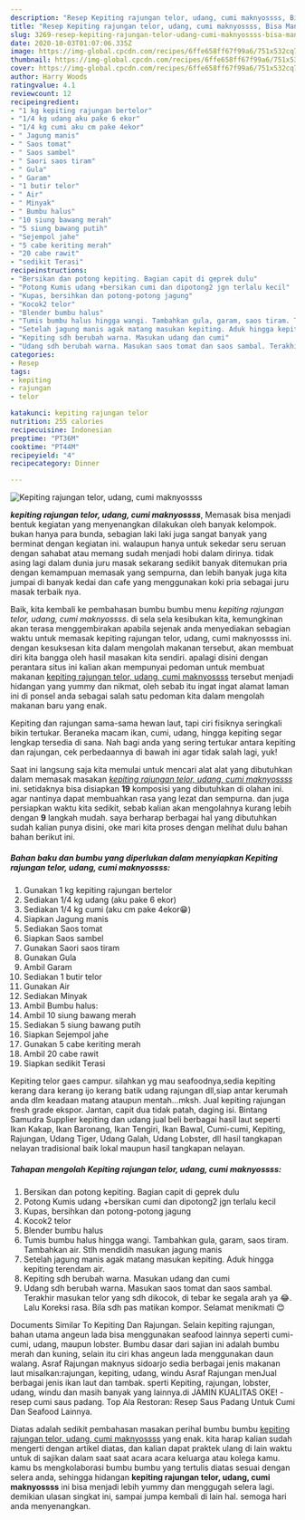 ```yaml
---
description: "Resep Kepiting rajungan telor, udang, cumi maknyossss, Bisa Manjain Lidah"
title: "Resep Kepiting rajungan telor, udang, cumi maknyossss, Bisa Manjain Lidah"
slug: 3269-resep-kepiting-rajungan-telor-udang-cumi-maknyossss-bisa-manjain-lidah
date: 2020-10-03T01:07:06.335Z
image: https://img-global.cpcdn.com/recipes/6ffe658ff67f99a6/751x532cq70/kepiting-rajungan-telor-udang-cumi-maknyossss-foto-resep-utama.jpg
thumbnail: https://img-global.cpcdn.com/recipes/6ffe658ff67f99a6/751x532cq70/kepiting-rajungan-telor-udang-cumi-maknyossss-foto-resep-utama.jpg
cover: https://img-global.cpcdn.com/recipes/6ffe658ff67f99a6/751x532cq70/kepiting-rajungan-telor-udang-cumi-maknyossss-foto-resep-utama.jpg
author: Harry Woods
ratingvalue: 4.1
reviewcount: 12
recipeingredient:
- "1 kg kepiting rajungan bertelor"
- "1/4 kg udang aku pake 6 ekor"
- "1/4 kg cumi aku cm pake 4ekor"
- " Jagung manis"
- " Saos tomat"
- " Saos sambel"
- " Saori saos tiram"
- " Gula"
- " Garam"
- "1 butir telor"
- " Air"
- " Minyak"
- " Bumbu halus"
- "10 siung bawang merah"
- "5 siung bawang putih"
- "Sejempol jahe"
- "5 cabe keriting merah"
- "20 cabe rawit"
- "sedikit Terasi"
recipeinstructions:
- "Bersikan dan potong kepiting. Bagian capit di geprek dulu"
- "Potong Kumis udang +bersikan cumi dan dipotong2 jgn terlalu kecil"
- "Kupas, bersihkan dan potong-potong jagung"
- "Kocok2 telor"
- "Blender bumbu halus"
- "Tumis bumbu halus hingga wangi. Tambahkan gula, garam, saos tiram. Tambahkan air. Stlh mendidih masukan jagung manis"
- "Setelah jagung manis agak matang masukan kepiting. Aduk hingga kepiting terendam air."
- "Kepiting sdh berubah warna. Masukan udang dan cumi"
- "Udang sdh berubah warna. Masukan saos tomat dan saos sambal. Terakhir masukan telor yang sdh dikocok, di tebar ke segala arah ya 😂. Lalu Koreksi rasa. Bila sdh pas matikan kompor. Selamat menikmati 😊"
categories:
- Resep
tags:
- kepiting
- rajungan
- telor

katakunci: kepiting rajungan telor 
nutrition: 255 calories
recipecuisine: Indonesian
preptime: "PT36M"
cooktime: "PT44M"
recipeyield: "4"
recipecategory: Dinner

---
```



![Kepiting rajungan telor, udang, cumi maknyossss](https://img-global.cpcdn.com/recipes/6ffe658ff67f99a6/751x532cq70/kepiting-rajungan-telor-udang-cumi-maknyossss-foto-resep-utama.jpg)

<b><i>kepiting rajungan telor, udang, cumi maknyossss</i></b>, Memasak bisa menjadi bentuk kegiatan yang menyenangkan dilakukan oleh banyak kelompok. bukan hanya para bunda, sebagian laki laki juga sangat banyak yang berminat dengan kegiatan ini. walaupun hanya untuk sekedar seru seruan dengan sahabat atau memang sudah menjadi hobi dalam dirinya. tidak asing lagi dalam dunia juru masak sekarang sedikit banyak ditemukan pria dengan kemampuan memasak yang sempurna, dan lebih banyak juga kita jumpai di banyak kedai dan cafe yang menggunakan koki pria sebagai juru masak terbaik nya.

Baik, kita kembali ke pembahasan bumbu bumbu menu <i>kepiting rajungan telor, udang, cumi maknyossss</i>. di sela sela kesibukan kita, kemungkinan akan terasa menggembirakan apabila sejenak anda menyediakan sebagian waktu untuk memasak kepiting rajungan telor, udang, cumi maknyossss ini. dengan kesuksesan kita dalam mengolah makanan tersebut, akan membuat diri kita bangga oleh hasil masakan kita sendiri. apalagi disini dengan perantara situs ini kalian akan mempunyai pedoman untuk membuat makanan <u>kepiting rajungan telor, udang, cumi maknyossss</u> tersebut menjadi hidangan yang yummy dan nikmat, oleh sebab itu ingat ingat alamat laman ini di ponsel anda sebagai salah satu pedoman kita dalam mengolah makanan baru yang enak.

Kepiting dan rajungan sama-sama hewan laut, tapi ciri fisiknya seringkali bikin tertukar. Beraneka macam ikan, cumi, udang, hingga kepiting segar lengkap tersedia di sana. Nah bagi anda yang sering tertukar antara kepiting dan rajungan, cek perbedaannya di bawah ini agar tidak salah lagi, yuk!


Saat ini langsung saja kita memulai untuk mencari alat alat yang dibutuhkan dalam memasak masakan <u><i>kepiting rajungan telor, udang, cumi maknyossss</i></u> ini. setidaknya bisa disiapkan <b>19</b> komposisi yang dibutuhkan di olahan ini. agar nantinya dapat membuahkan rasa yang lezat dan sempurna. dan juga persiapkan waktu kita sedikit, sebab kalian akan mengolahnya kurang lebih dengan <b>9</b> langkah mudah. saya berharap berbagai hal yang dibutuhkan sudah kalian punya disini, oke mari kita proses dengan melihat dulu bahan bahan berikut ini.

<!--inarticleads1-->

##### Bahan baku dan bumbu yang diperlukan dalam menyiapkan Kepiting rajungan telor, udang, cumi maknyossss:

1. Gunakan 1 kg kepiting rajungan bertelor
1. Sediakan 1/4 kg udang (aku pake 6 ekor)
1. Sediakan 1/4 kg cumi (aku cm pake 4ekor😁)
1. Siapkan  Jagung manis
1. Sediakan  Saos tomat
1. Siapkan  Saos sambel
1. Gunakan  Saori saos tiram
1. Gunakan  Gula
1. Ambil  Garam
1. Sediakan 1 butir telor
1. Gunakan  Air
1. Sediakan  Minyak
1. Ambil  Bumbu halus:
1. Ambil 10 siung bawang merah
1. Sediakan 5 siung bawang putih
1. Siapkan Sejempol jahe
1. Gunakan 5 cabe keriting merah
1. Ambil 20 cabe rawit
1. Siapkan sedikit Terasi


Kepiting telor gaes campur. silahkan yg mau seafoodnya,sedia kepiting kerang dara kerang ijo kerang batik udang rajungan dll,siap antar kerumah anda dlm keadaan matang ataupun mentah…mksh. Jual kepiting rajungan fresh grade ekspor. Jantan, capit dua tidak patah, daging isi. Bintang Samudra Supplier kepiting dan udang jual beli berbagai hasil laut seperti Ikan Kakap, Ikan Baronang, Ikan Tengiri, Ikan Bawal, Cumi-cumi, Kepiting, Rajungan, Udang Tiger, Udang Galah, Udang Lobster, dll hasil tangkapan nelayan tradisional baik lokal maupun hasil tangkapan nelayan. 

<!--inarticleads2-->

##### Tahapan mengolah Kepiting rajungan telor, udang, cumi maknyossss:

1. Bersikan dan potong kepiting. Bagian capit di geprek dulu
1. Potong Kumis udang +bersikan cumi dan dipotong2 jgn terlalu kecil
1. Kupas, bersihkan dan potong-potong jagung
1. Kocok2 telor
1. Blender bumbu halus
1. Tumis bumbu halus hingga wangi. Tambahkan gula, garam, saos tiram. Tambahkan air. Stlh mendidih masukan jagung manis
1. Setelah jagung manis agak matang masukan kepiting. Aduk hingga kepiting terendam air.
1. Kepiting sdh berubah warna. Masukan udang dan cumi
1. Udang sdh berubah warna. Masukan saos tomat dan saos sambal. Terakhir masukan telor yang sdh dikocok, di tebar ke segala arah ya 😂. Lalu Koreksi rasa. Bila sdh pas matikan kompor. Selamat menikmati 😊


Documents Similar To Kepiting Dan Rajungan. Selain kepiting rajungan, bahan utama angeun lada bisa menggunakan seafood lainnya seperti cumi-cumi, udang, maupun lobster. Bumbu dasar dari sajian ini adalah bumbu merah dan kuning, selain itu ciri khas angeun lada menggunakan daun walang. Asraf Rajungan maknyus sidoarjo sedia berbagai jenis makanan laut misalkan:rajungan, kepiting, udang, windu Asraf Rajungan menJual berbagai jenis ikan laut dan tambak. sperti Kepiting, rajungan, lobster, udang, windu dan masih banyak yang lainnya.di JAMIN KUALITAS OKE! - resep cumi saus padang. Top Ala Restoran: Resep Saus Padang Untuk Cumi Dan Seafood Lainnya. 

Diatas adalah sedikit pembahasan masakan perihal bumbu bumbu <u>kepiting rajungan telor, udang, cumi maknyossss</u> yang enak. kita harap kalian sudah mengerti dengan artikel diatas, dan kalian dapat praktek ulang di lain waktu untuk di sajikan dalam saat saat acara acara keluarga atau kolega kamu. kamu bs mengkolaborasi bumbu bumbu yang tertulis diatas sesuai dengan selera anda, sehingga hidangan <b>kepiting rajungan telor, udang, cumi maknyossss</b> ini bisa menjadi lebih yummy dan menggugah selera lagi. demikian ulasan singkat ini, sampai jumpa kembali di lain hal. semoga hari anda menyenangkan.
